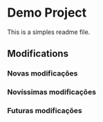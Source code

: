 # Demo Project

This is a simples readme file.

## Modifications

### Novas modificações

### Novíssimas modificações

### Futuras modificações
